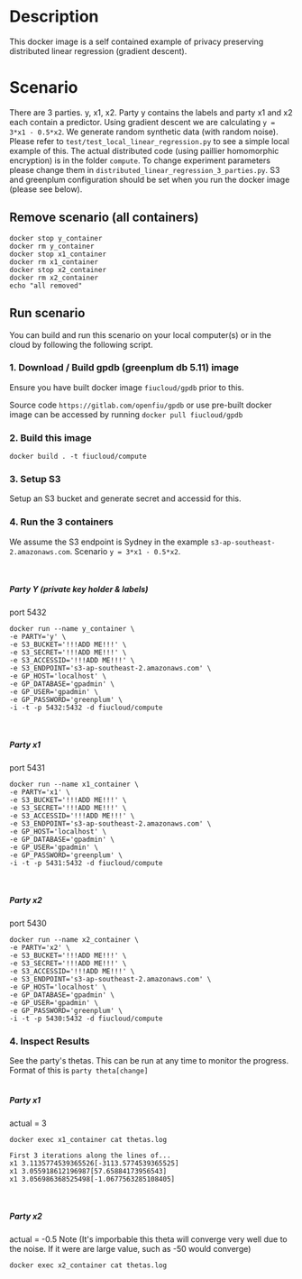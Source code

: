 # Description
This docker image is a self contained example of privacy preserving distributed linear regression (gradient descent). 

# Scenario
There are 3 parties. y, x1, x2. Party y contains the labels and party x1 and x2 each contain a predictor. 
Using gradient descent we are calculating ```y = 3*x1 - 0.5*x2```.
We generate random synthetic data (with random noise). Please refer to ```test/test_local_linear_regression.py``` to see a simple local example of this. The actual distributed code (using paillier homomorphic encryption) is in the folder ```compute```. To change experiment parameters please change them in ```distributed_linear_regression_3_parties.py```. S3 and greenplum configuration should be set when you run the docker image (please see below).  

## Remove scenario (all containers)
```
docker stop y_container
docker rm y_container
docker stop x1_container
docker rm x1_container
docker stop x2_container
docker rm x2_container
echo "all removed"
```

## Run scenario
You can build and run this scenario on your local computer(s) or in the cloud by following the following script.
 
### 1. Download / Build gpdb (greenplum db 5.11) image
 Ensure you have built docker image ```fiucloud/gpdb``` prior to this. 
 
 Source code ```https://gitlab.com/openfiu/gpdb``` or use pre-built docker image can be accessed by running ```docker pull fiucloud/gpdb```

### 2. Build this image
```
docker build . -t fiucloud/compute
```

### 3. Setup S3
Setup an S3 bucket and generate secret and accessid for this.

### 4. Run the 3 containers 

We assume the S3 endpoint is Sydney in the example ```s3-ap-southeast-2.amazonaws.com```. Scenario ```y = 3*x1 - 0.5*x2```.

<br />

##### Party Y (private key holder & labels)
port 5432
```
docker run --name y_container \
-e PARTY='y' \
-e S3_BUCKET='!!!ADD ME!!!' \
-e S3_SECRET='!!!ADD ME!!!' \
-e S3_ACCESSID='!!!ADD ME!!!' \
-e S3_ENDPOINT='s3-ap-southeast-2.amazonaws.com' \
-e GP_HOST='localhost' \
-e GP_DATABASE='gpadmin' \
-e GP_USER='gpadmin' \
-e GP_PASSWORD='greenplum' \
-i -t -p 5432:5432 -d fiucloud/compute
```

<br />

##### Party x1 
port 5431
```
docker run --name x1_container \
-e PARTY='x1' \
-e S3_BUCKET='!!!ADD ME!!!' \
-e S3_SECRET='!!!ADD ME!!!' \
-e S3_ACCESSID='!!!ADD ME!!!' \
-e S3_ENDPOINT='s3-ap-southeast-2.amazonaws.com' \
-e GP_HOST='localhost' \
-e GP_DATABASE='gpadmin' \
-e GP_USER='gpadmin' \
-e GP_PASSWORD='greenplum' \
-i -t -p 5431:5432 -d fiucloud/compute
```


<br />

##### Party x2
port 5430
```
docker run --name x2_container \
-e PARTY='x2' \
-e S3_BUCKET='!!!ADD ME!!!' \
-e S3_SECRET='!!!ADD ME!!!' \
-e S3_ACCESSID='!!!ADD ME!!!' \
-e S3_ENDPOINT='s3-ap-southeast-2.amazonaws.com' \
-e GP_HOST='localhost' \
-e GP_DATABASE='gpadmin' \
-e GP_USER='gpadmin' \
-e GP_PASSWORD='greenplum' \
-i -t -p 5430:5432 -d fiucloud/compute
```

### 4. Inspect Results 

See the party's thetas. This can be run at any time to monitor the progress.
Format of this is
```party theta[change]```<br /><br />
##### Party x1 
actual = 3
```
docker exec x1_container cat thetas.log
```
```
First 3 iterations along the lines of...
x1 3.1135774539365526[-3113.5774539365525]
x1 3.055918612196987[57.65884173956543]
x1 3.056986368525498[-1.0677563285108405]
```

<br />

##### Party x2
actual = -0.5
Note (It's imporbable this theta will converge very well due to the noise. If it were are large value, such as -50 would converge)
```
docker exec x2_container cat thetas.log
```
